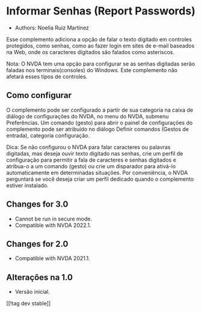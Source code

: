 # Informar Senhas (Report Passwords) #

* Authors: Noelia Ruiz Martínez

Esse complemento adiciona a opção de falar o texto digitado em controles
protegidos, como senhas, como ao fazer login em sites de e-mail baseados na
Web, onde os caracteres digitados são falados como asteriscos.

Nota: O NVDA tem uma opção para configurar se as senhas digitadas serão
faladas nos terminais(consoles)  do Windows. Este complemento não afetará
esses tipos de controles.

## Como configurar

O complemento pode ser configurado a partir de sua categoria na caixa de
diálogo de configurações do NVDA, no menu do NVDA, submenu Preferências. Um
comando (gesto) para abrir o painel de configurações do complemento pode ser
atribuído no diálogo Definir comandos (Gestos de entrada), categoria
configuração.

Dica: Se não configurou o NVDA para falar caracteres ou palavras digitadas,
mas deseja ouvir texto digitado nas senhas, crie um perfil de configuração
para permitir a fala de caracteres e senhas digitados e atribua-o a um
comando (gesto) ou crie um disparador para ativá-lo automaticamente em
determinadas situações. Por conveniência, o NVDA perguntará se você deseja
criar um perfil dedicado quando o complemento estiver instalado.

## Changes for 3.0 ##
* Cannot be run in secure mode.
* Compatible with NVDA 2022.1.

## Changes for 2.0 ##
* Compatible with NVDA 2021.1.

## Alterações na 1.0 ##
* Versão inicial.

[[!tag dev stable]]

